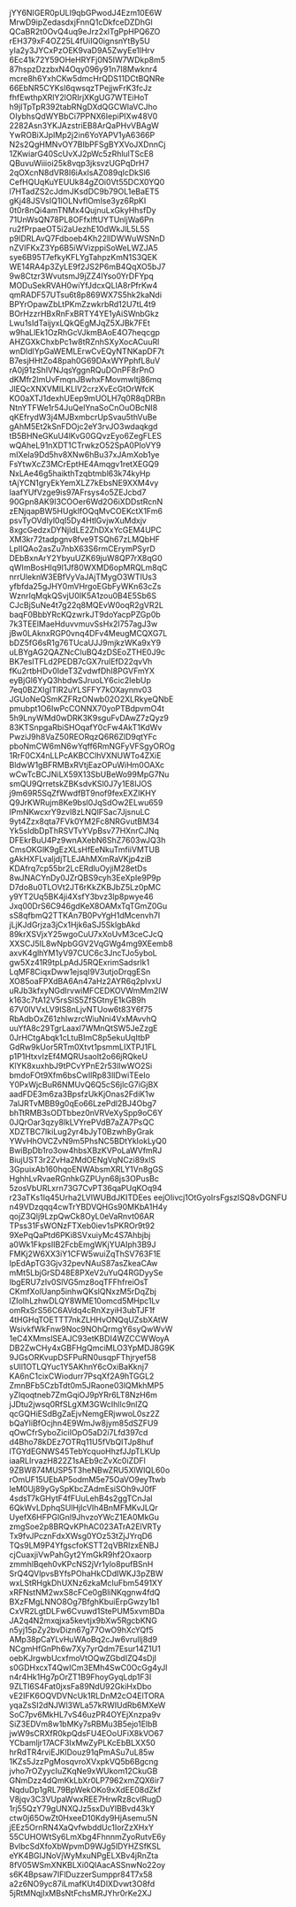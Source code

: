 jYY6NIGER0pULl9qbGPwodJ4Ezm10E6W
MrwD9ipZedasdxjFnnQ1cDkfceDZDhGl
QCaBR2t0OvQ4uq9eJrz2xlTgPpHPQ6ZO
rEH379xF4OZ25L4fUiIQ0ignsnYtBy5U
yIa2y3JYCxPzOEK9vaD9A5ZwyEe1lHrv
6Ec41k72Y59OHeHRYFj0N5IW7WDkp8m5
87hspzDzzbxN4Oqy096y91n7I8Mwknr4
mcre8h6YxhCKw5dmcHrQDS11DCtBQNRe
66EbNR5CYKsl6qwsqzTPejjwFrK3fcJz
fhfEwthpXRlY2lORIrjXKgUG7WTEiHoT
h9jITpTpR392tabRNgDXdQGCWlaVCJho
OIybhsQdWYBbCi7PPNX6IepiPIXw48V0
2282Asn3YKJAzstriEB8ArQaPHvVBAgW
YwROBiXJpIMp2j2in6YoYAPV1yA6366P
N2s2QgHMNvOY7BIbPFSgBYXVoJXDnnCj
1ZKwiarG40ScUvXJ2pWc5zRhlulTScE8
QBuvuWiiioi25k8vqp3jksvzUGPqDrH7
2qOXcnN8dVR8I6iAxlsAZ089qlcDkSl6
CefHQUqKuYEUUk84gZOi0Vt55DCX0YQ0
l7HTadZS2cJdmJKsdDC9b79OL1eBaET5
gKj48JSVsIQ1lOLNvflOmlse3yz6RpKI
0t0r8nQi4amTNMx4QujnuLxGkyHhsfDy
71UnWsQN78PL8OFfxlftUYTUnljWa6Pn
ru2fPrpaeOT5i2aUezhE10dWkJlL5L5S
p9lDRLAvQ7Fdboeb4Kh22lIDWWuWSNnD
nZVlFKxZ3Yp6B5iWVizppiSoWeLWZJA5
sye6B95T7efkyKFLYgTahpzKmN1S3QEK
WE14RA4p3ZyLE9f2JS2P6mB4QqXO5bJ7
9w8Ctzr3WvutsmJ9jZZ4lYso0YrDFYpq
MODuSekRVAH0wiYfJdcxQLIA8rPfrKw4
qmRADF57UTsu6t8p869WX7S5hk2kaNdi
BPYrOpawZbLtPKmZzwkrbRd12U7tL4t9
BOrHzzrHBxRnFxBRTY4YE1yAiSWnbGkz
Lwu1sIdTaijyxLQkQEgMJqZ5XJBk7FEt
w9haLlEk1OzRhGcVJkmBAoE4O7heqcgp
AHZGXkChxbPc1w8tRZnhSXyXocACuuRl
wnDldlYpGaWEMLErwCvEQyNTNKapDF7t
B7esjHHtZo48pah0G69DAxWYPphfL8uV
rA0j91zShIVNJqsYggnRQuDOnPF8rPnO
dKMfr2lmUvFmqnJBwhxFMovmwltj86mq
JlEQcXNXVMILKLlV2crzXvEcGtOrWfcK
KO0aXTJ1dexhUEep9mUOLH7q0R8qDRBn
NtnYTFWe1r54JuQelYnaSoCnOuOBcNI8
qKEfrydW3j4MJBxmbcrUpSvau5thVuBe
gAhM5Et2kSnFDOjc2eY3rvJO3wdaqkgd
tB5BHNeGKuU4lKvG0GQvzEyo6ZegFLES
wQAheL91nXDT1CTrwkzO52SpA0PIoVY9
mIXeIa9Dd5hv8XNw6hBu37xJAmXob1ye
FsYtwXcZ3MCrEptHE4Amqgv1retXEGQ9
NxLAe46g5haikthTzqbtmbl63k74kyHp
tAjYCN1gryEkYemXLZ7kEbsNE9XXM4vy
IaafYUfVzge9is97AFrsys4o5ZEJcbd7
90Gpn8AK9I3COOer6Wd2O6iXDDstRcnN
zENjqapBW5HUgklfOQqMvCOEKctX1Fm6
psvTyOVdIyl0qI5Dy4HtlGvjwXuMdxjv
8xgcGedzxDYNjldLE2ZhDXxYcGEM4UPC
XM3kr72tadpgnv8fve9TSQh67zLMQbHF
LpIIQAo2asZu7nbX63S6rmCErymPSyrD
DEbBxnArY2YbyuUZK69juW8QP7rX8qG0
qWImBosHlq9I1Jf80WXMD6opMRQLm8qC
nrrUleknW3EBfVyVaJAjTMygO3WTIUs3
yfbfda25gJHY0mVHrgoEGbFyWKn63cZs
WznrIqMqkQSvjU0IK5A1zou0B4E5Sb6S
CJcBjSuNe4t7g22q8MQEvW0oqR2gVR2L
baqF0BbbYRcKQzwrkJT9doYacpPZGp0b
7k3TEElMaeHduvvmuvSsHx2I757agJ3w
jBw0LAknxRGP0vnq4DFv4MeugMCQXG7L
bDZ5fG6sR1g76TUcaUJJ9mjkzWKa9xY9
uLBYgAG2QAZNcCluBQ4zDSEoZTHE0J9c
BK7esITFLd2PEDB7cGX7ruIEfD22qvVh
fKu2rtbHDv0IdeT3ZvdwfDhI8PGVFmYX
eyBjGl6YyQ3hbdwSJruoLY6cic2IebUp
7eq0BZXIgITlR2uYLSFFY7kOXaynnv03
JGUoNeQSmKZFRzONwb02O2XLRkyeQNbE
pmubpt1O6IwPcCONNX70yoPTBdpvmO4t
5h9LnyWMd0wDRK3K9sguFvDAwZ7zQyz9
83KTSnpgaRbiSHOqafY0cFw4AkT1KdWv
PwziJ9h8VaZ50REORqzQ6R6ZlD9qtYFc
pboNmCW6mN6wYqff6RmNGFyVFSgyOROg
1RrF0CX4nLLPcAKBCClhVXNUWTo4ZXiE
BldwW1gBFRMBxRVtjEazOPuWiHm0OAXc
wCwTcBCJNiLX59X13SbUBeWo99MpG7Nu
smQU9QrretskZBKsdvKSl0J7y1E8IJOS
j9m69R5SqZfWwdfBT9nof9fexEXZIKHY
Q9JrKWRujm8Ke9bsl0JqSdOw2ELwu659
IPmNKwcxrY9zvl8zLNQlFSac7JjsnuLC
9yt4Zzx8qta7FVk0YM2Fc8NRGvutBM34
Yk5sIdbDpThRSVTvYVpBsv77HXnrCJNq
DFEkrBuU4Pz9wnAXebN6ShZ7603wJQ3h
CmsOKGlK9gEzXLsHfEeNkuTmfiiVMTUB
gAkHXFLvaljdjTLEJAhMXmRaVKjp4ziB
KDAfrq7cp55br2LcERdluOyjiM28etDs
8wJNACYnDy0JZrQBS9cyh3EeXpIe9P9p
D7do8u0TLOVt2JT6rKkZKBJbZ5Lz0pMC
y9YT2Uq5BK4ji4XsfY3bvz3lp8pwye46
Jxq00DrS6C946gdKeX8OAMxTqTGmZ0Gu
sS8qfbmQ2TTKAn7B0PvYgH1dMcenvh7I
jLjKJdGrjza3jCx1Hjk6aSJ5SklgbAkd
89krXSVjxY25wgoCuU7xXoUvM3ceCJcQ
XXSCJ5IL8wNpbGGV2VqGWg4mg9XEemb8
axvK4glhYM1yV97CUC6c3JncTJo5yboL
gw5Xz41R9tpLpAdJ5RQExrimSadsrlk1
LqMF8CiqxDww1ejsqI9V3utjoDrqgESn
XO85oaFPXdBA6An47aHz2AYR6q2pIvxU
uRJb3kfxyNGdIrvwiMFCEDKOVWmMm2IW
k163c7tA12V5rsSlS5ZfSGtnyE1kGB9h
67V0lVVxLV9IS8nLjvNTUow6t83Y6f75
RbAdbOxZ61zhIwzrcWiuNni4VxMAvvhQ
uuYfA8c29TgrLaaxl7WMnQtSW5JeZzgE
0JrHCtgAbqk1cLtuBImC8p5ekuUqItbP
GdRw9kUor5RTm0Xtvt1psmmLIXTPJ1FL
p1P1HtxvIzEf4MQRUsaolt2o66jRQkeU
KlYK8xuxhbJ9tPCvYPnE2r53lIwWO2Si
bmdoFOt9Xfm6bsCwIlRp83lIDwiTEeIo
Y0PxWjcBuR6NMUvQ6Q5cS6jlcG7iGjBX
aadFDE3m6za3BpsfzUkKjOnas2FdiK1w
7alJRTvMBB9g0qEo66LzePdl2BJ4Obg7
bhTtRMB3sODTbbez0nVRVeXySpp9oC6Y
0JQrOar3qzy8lkLVYrePVdB7aZA7PsQC
XDZTBC7IkiLug2yr4bJyT0BzwhByGrak
YWvHhOVCZvN9m5PhsNC5BDtYkIokLyQ0
BwiBpDb1ro3ow4hbsXBzKVPoLaWVfmRJ
BiujUST3r2ZvHa2MdOENgVqNCzi89xlS
3GpuixAb160hqoENWAbsmXRLY1Vn8gGS
HghhLvRvaeRGnhkGZPUyn68js3OPusBc
5zosVbURLxrn73G7CvPT36qaPUqKOq94
r23aTKs1Iq45Urha2LVlWUBdJKITDEes
eejOIivcj1OtGyoIrsFgszISQ8vDGNFU
n49VDzqqq4cwTrYBDVQHGs90MKbA1H4y
qojZ3Qlj9LzpQwCk8OyL0eVaRnvt06AR
TPss31FsWONzFTXeb0iev1sPKROr9t92
9XePqQaPtd6PKi8SVxuiyMc4S7Ahbjbj
a0Wk1FkpsIIB2FcbEmgWKjYUAIph3B9J
FMKj2W6XX3iY1CFW5wuiZqThSV763F1E
IpEdApTG3Gjv32pevNAuS87asZkeaCAw
mMt5LbjGrSD48E8PXeV2uYuQ4RGDyySe
IbgERU7zIv0SlVG5mz8oqTFFhfreiOsT
CKmfXolUanp5inhwQKslQNxzM5rDqZbj
lZIoIhLzhwDLQY8WME10omcd5MHpc1Lv
omRxSrS56C6AVdq4cRnXzyiH3ubTJF1f
4tHGHqTOETTT7nkZLHHvONQqUZsbXAtW
WsivkfWkFnw9Noc9NOhQrmgY6syQwWvW
1eC4XMmslSEAJC93etKBDI4WZCCWWoyA
DB2ZwCHy4xGBFHgQmciMLO3YpMDJ8G9K
9JGsORKvupDSFPuRN0usqpFThjryef58
sUll1OTLQYuc1Y5AKhnY6cOxiBaKknj7
KA6nC1cixCWiodurr7PsqXf2A9hTGGL2
ZmnBFb5CzbTdt0m5JRaone03lQMkhMP5
yZlqoqtneb7ZmGqiOJ9pYRr6LT8NzH6m
jJDtu2jwsq0RfSLgXM3GWcIhllc9nIZQ
qcGQHiESdBgZaEjvNemgERjwwoL0sz2Z
bQaYliBfOcjhn4E9WmJw8jym85dSZFU9
qOwCfrSyboZiciIOpO5aD2i7Lfd397cd
d4Bho78kDEz7OTRq11U5fVbQITJp8huf
lTGYdEGNWS45TebYcquoHhzfJJpTLKUp
iaaRLIrvazH822Z1sAEb9cZvXc0iZDFl
9ZBW874MUSP5T3heNBwZRU5XlWlQL60o
rOmUF15UEbAP5odmM5e75OaVO9eyTtwb
IeM0Uj89yGySpKbcZAdmEsiSOh9vJ0fF
4sdsT7kGHytF4fFUuLehB4s2ggTCnJal
6QkWvLDphqSUlHjIcVIh4BnMFMKvJLQr
UyefX6HFPGlGnl9JhvzoYWcZ1EA0MkGu
zmgSoe2p8BRQvKPhAC023ATrA2ElVRTy
Tx9fvJPcznFdxXWsg0YOz53tZjJYrqD6
TQs9LM9P4YfgscfoKSTT2qVBRIzxENBJ
cjCuaxjiVwPahGyt2YmGkR9hf2Oxaorp
zmmhlBqeh0vKPcNS2jVr1ylo8pufBSnH
SrQ4QVlpvsBYfsPOhaHkCDdIWKJ3pZBW
wxLStRHgkDhUXNz6zkaMcIuFbm5491XY
xRFNstNM2wxS8cFCe0gBliNKqgnw4fdQ
BXzFMgLNNO8Og7BfghKbuiErpGwzy1b1
CxVR2LgtDLFw6Cvuwd1StePUM5xvmBDa
JA2q4N2mxqjxa5kevtjx9bXw5RgcbKNG
n5yj15pZy2bvDizn67g77OwO9hXcYQf5
AMp38pCaYLvHuWAoBq2cJw6vrullj8d9
NCgmHfGnPh6w7Xy7yrQdm7Esur14Z1U1
oebKJrgwbUcxfmoVtOQwZGbdIZQ4sDjI
s0GDHxcxT4QwICm3EMh4SwC0OcGg4yJl
n4r4Hk1Hg7pOrZT1B9FhoyGyqLdp1F3I
9ZLTI6S4Fat0jxsFa89NdU92GkiHxDbo
vE2IFK6OQVDVNcUk1RLDnM2cO4ElTORA
yqaZsSI2dNJWl3WLa57kRWIUdRb6MXeW
SoC7pv6MkHL7vS46uzPR4OYEjXnzpa9v
SiZ3EDVm8w1bMKy7sRBMu3B5ejo1ElbB
jwW9sCRXfR0kpQdsFU4EOoUFiX8kVO67
YCbamljr17ACF3IxMwZyPLKcEbBLXX50
hrRdTR4rviEJKlDouz91qPmASu7uL85w
1KZs5JzzPgMosqvroXVxpkVQ5b6Bgcng
jvho7rOZyycIuZKqNe9xWUkom12CkuGB
GNmDzz4dQmKkLbXr0LP7962xmZQX6ir7
NqduDp1gRL79BpWekOKo9xXdEE08dZkf
V8jqv3C3VUpaWwxREE7HrwRz8cvlRugD
1rj55QzY79gUNXQJz5sxDuYlBBvd43kY
ctw0j65OwZt0HxeeD10Kdy9HjAsemu5N
jEEz5OrnRN4XaQvfwbddUc1IorZzXHxY
55CUHOWtSy6LmXbg4FhnnmZyoRutvE6y
BvlbcSdXfoXbWpvmD9WJg5lDYHZSfKSL
eYK4BGIJNoVjWyMxuNPgELXBv4jRnZta
8fV05WSmXNKBLXi0QlAacASSnwNo22oy
s6K4Bpsaw7IFlDuzzerSumppr84T7x58
a2z6NO9yc87iLmafKUt4DlXDvwt3O8fd
5jRtMNqjIxMBsNtFchsMRJYhr0rKe2XJ
